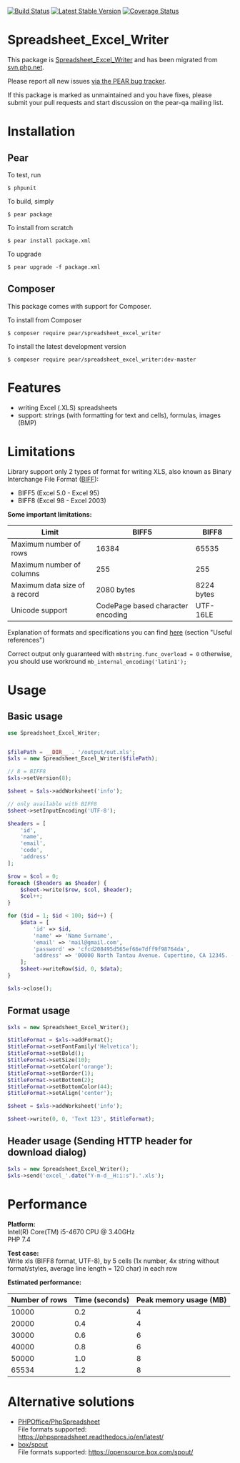 [![Build Status](https://travis-ci.org/pear/Spreadsheet_Excel_Writer.svg?branch=master)](https://travis-ci.org/pear/Spreadsheet_Excel_Writer)
[![Latest Stable Version](https://poser.pugx.org/pear/spreadsheet_excel_writer/v/stable)](https://packagist.org/packages/pear/spreadsheet_excel_writer)
[![Coverage Status](https://coveralls.io/repos/github/pear/Spreadsheet_Excel_Writer/badge.svg?branch=master)](https://coveralls.io/github/pear/Spreadsheet_Excel_Writer?branch=master)

# Spreadsheet_Excel_Writer

This package is [Spreadsheet_Excel_Writer](http://pear.php.net/package/Spreadsheet_Excel_Writer) and has been migrated from [svn.php.net](https://svn.php.net/repository/pear/packages/Spreadsheet_Excel_Writer).

Please report all new issues [via the PEAR bug tracker](http://pear.php.net/bugs/search.php?cmd=display&package_name[]=Spreadsheet_Excel_Writer&order_by=ts1&direction=DESC&status=Open).

If this package is marked as unmaintained and you have fixes, please submit your pull requests and start discussion on the pear-qa mailing list.


# Installation

## Pear

To test, run

    $ phpunit

To build, simply

    $ pear package

To install from scratch

    $ pear install package.xml

To upgrade

    $ pear upgrade -f package.xml

## Composer

This package comes with support for Composer.

To install from Composer

    $ composer require pear/spreadsheet_excel_writer

To install the latest development version

    $ composer require pear/spreadsheet_excel_writer:dev-master

# Features

- writing Excel (.XLS) spreadsheets
- support: strings (with formatting for text and cells), formulas, images (BMP) 

# Limitations
Library support only 2 types of format for writing XLS, also known as Binary Interchange File Format ([BIFF](https://www.openoffice.org/sc/excelfileformat.pdf)): 
- BIFF5 (Excel 5.0 - Excel 95)
- BIFF8 (Excel 98 - Excel 2003)

**Some important limitations:**  

| Limit | BIFF5 | BIFF8 |
| --- | --- | --- |
| Maximum number of rows | 16384 | 65535 |
| Maximum number of columns | 255 | 255 |
| Maximum data size of a record | 2080 bytes | 8224 bytes |
| Unicode support | CodePage based character encoding | UTF-16LE |

Explanation of formats and specifications you can find [here](https://www.loc.gov/preservation/digital/formats/fdd/fdd000510.shtml) (section "Useful references")

Correct output only guaranteed with `mbstring.func_overload = 0` otherwise, you should use workround `mb_internal_encoding('latin1');` 

# Usage

## Basic usage
```php
use Spreadsheet_Excel_Writer;


$filePath = __DIR__ . '/output/out.xls';
$xls = new Spreadsheet_Excel_Writer($filePath);

// 8 = BIFF8
$xls->setVersion(8);

$sheet = $xls->addWorksheet('info');

// only available with BIFF8
$sheet->setInputEncoding('UTF-8');

$headers = [
    'id',
    'name',
    'email',
    'code',
    'address'
];

$row = $col = 0;
foreach ($headers as $header) {
    $sheet->write($row, $col, $header);
    $col++;
}

for ($id = 1; $id < 100; $id++) {
    $data = [
        'id' => $id,
        'name' => 'Name Surname',
        'email' => 'mail@gmail.com',
        'password' => 'cfcd208495d565ef66e7dff9f98764da',
        'address' => '00000 North Tantau Avenue. Cupertino, CA 12345. (000) 1234567'
    ];
    $sheet->writeRow($id, 0, $data);
}

$xls->close();
```

## Format usage
```php
$xls = new Spreadsheet_Excel_Writer();

$titleFormat = $xls->addFormat(); 
$titleFormat->setFontFamily('Helvetica');
$titleFormat->setBold();
$titleFormat->setSize(10);
$titleFormat->setColor('orange'); 
$titleFormat->setBorder(1);
$titleFormat->setBottom(2);
$titleFormat->setBottomColor(44);
$titleFormat->setAlign('center');

$sheet = $xls->addWorksheet('info'); 

$sheet->write(0, 0, 'Text 123', $titleFormat);
```

## Header usage (Sending HTTP header for download dialog)
```php
$xls = new Spreadsheet_Excel_Writer();
$xls->send('excel_'.date("Y-m-d__H:i:s").'.xls');
```


# Performance

**Platform:**  
Intel(R) Core(TM) i5-4670 CPU @ 3.40GHz  
PHP 7.4    

**Test case:**  
Write xls (BIFF8 format, UTF-8), by 5 cells (1x number, 4x string without format/styles, average line length = 120 char) in each row  

**Estimated performance:**  

| Number of rows | Time (seconds) | Peak memory usage (MB) |
| --- | --- | --- |
| 10000 | 0.2 | 4 |
| 20000 | 0.4 | 4 |
| 30000 | 0.6 | 6 |
| 40000 | 0.8 | 6 |
| 50000 | 1.0 | 8 |
| 65534 | 1.2 | 8 |

# Alternative solutions

- [PHPOffice/PhpSpreadsheet](https://github.com/PHPOffice/PhpSpreadsheet)  
File formats supported: https://phpspreadsheet.readthedocs.io/en/latest/  
- [box/spout](https://github.com/box/spout)  
File formats supported: https://opensource.box.com/spout/  

